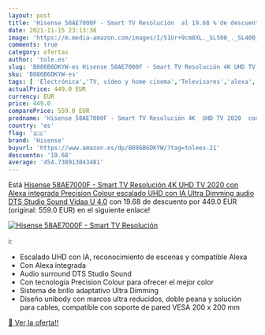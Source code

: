 ```yaml
---
layout: post
title: 'Hisense 58AE7000F - Smart TV Resolución  al 19.68 % de descuento'
date: 2021-11-15 23:13:38
image: 'https://m.media-amazon.com/images/I/51Ur+9cm8XL._SL500_._SL400_.jpg'
comments: true
category: ofertas
author: 'tole.es'
slug: 'B086B6DKYW-es Hisense 58AE7000F - Smart TV Resolución 4K UHD TV 2020 con...'
sku: 'B086B6DKYW-es'
tags: [ 'Electrónica','TV, vídeo y home cinema','Televisores','alexa','hisense', ]
actualPrice: 449.0 EUR
currency: EUR
price: 449.0
comparePrice: 559.0 EUR
prodname: 'Hisense 58AE7000F - Smart TV Resolución 4K  UHD TV 2020  con Alexa integrada  Precision Colour  escalado UHD con IA  Ultra Dimming  audio DTS Studio Sound  Vidaa U 4.0'
country: 'es'
flag: '🇪🇸'
brand: 'Hisense'
buyurl: 'https://www.amazon.es/dp/B086B6DKYW/?tag=tolees-21'
descuento: '19.68'
average: '454.738913043481'
---
```


Está [Hisense 58AE7000F - Smart TV Resolución 4K  UHD TV 2020  con Alexa integrada  Precision Colour  escalado UHD con IA  Ultra Dimming  audio DTS Studio Sound  Vidaa U 4.0](https://www.amazon.es/dp/B086B6DKYW/?tag=tolees-21) con 19.68 de descuento por 449.0 EUR (original: 559.0 EUR) en el siguiente enlace!

[![Hisense 58AE7000F - Smart TV Resolución ](https://m.media-amazon.com/images/I/51Ur+9cm8XL._SL500_._SL400_.jpg)](https://www.amazon.es/dp/B086B6DKYW/?tag=tolees-21)

ℹ️:

- Escalado UHD con IA, reconocimiento de escenas y compatible Alexa
- Con Alexa integrada
- Audio surround DTS Studio Sound
- Con tecnología Precision Colour para ofrecer el mejor color
- Sistema de brillo adaptativo Ultra Dimming
- Diseño unibody con marcos ultra reducidos, doble peana y solución para cables, compatible con soporte de pared VESA 200 x 200 mm

[🛒 Ver la oferta!!](https://www.amazon.es/dp/B086B6DKYW/?tag=tolees-21)
